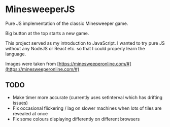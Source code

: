 # MinesweeperJS

Pure JS implementation of the classic Minesweeper game.

Big button at the top starts a new game.

This project served as my introduction to JavaScript.
I wanted to try pure JS without any NodeJS or React etc. so that I could properly learn the language.

Images were taken from [https://minesweeperonline.com/#](https://minesweeperonline.com/#)

## TODO

- Make timer more accurate (currently uses setInterval which has drifting issues)
- Fix occasional flickering / lag on slower machines when lots of tiles are revealed at once
- Fix some colours displaying differently on different browsers